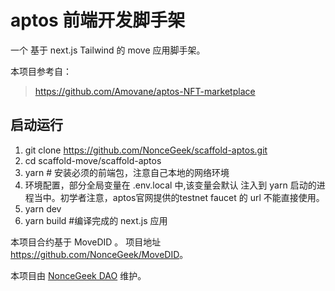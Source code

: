 # aptos 前端开发脚手架

一个 基于 next.js Tailwind 的 move 应用脚手架。

本项目参考自：

> <https://github.com/Amovane/aptos-NFT-marketplace>

## 启动运行

1. git clone <https://github.com/NonceGeek/scaffold-aptos.git>
2. cd scaffold-move/scaffold-aptos
3. yarn # 安装必须的前端包，注意自己本地的网络环境
4. 环境配置，部分全局变量在 .env.local 中,该变量会默认 注入到 yarn 启动的进程当中。初学者注意，aptos官网提供的testnet faucet 的 url 不能直接使用。
4. yarn dev
5. yarn build #编译完成的 next.js 应用

本项目合约基于 MoveDID 。 项目地址 <https://github.com/NonceGeek/MoveDID>。

本项目由 [NonceGeek DAO](https://noncegeek.com/#/) 维护。
